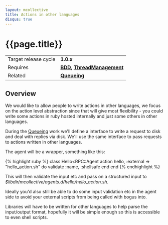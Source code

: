 ```yaml
---
layout: mcollective
title: Actions in other languages
disqus: true
---
```

[Queueing]: queueing_and_scheduling.html
[ThreadManagement]: thread_management.html
[BDD]: cucumber.html

# {{page.title}}

|                    |         |
|--------------------|---------|
|Target release cycle|**1.0.x**|
|Requires|**[BDD], [ThreadManagement]**|
|Related|**[Queueing]**|

## Overview

We would like to allow people to write actions in other languages, we focus on the action level abstraction since that will give most flexibility - you could write some actions in ruby hosted internally and just some others in other languages.

During the [Queueing] work we'll define a interface to write a request to disk and deal with replies via disk.  We'll use the same interface to pass requests to actions written in other languages.

The agent will be a wrapper, something like this:

{% highlight ruby %}
class Hello<RPC::Agent
	action hello, :external => "hello_action.sh" do
		validate :name, :shellsafe
	end
end
{% endhighlight %}

This will then validate the input etc and pass on a structured input to _$libdir/mcollective/agents.d/hello/hello_action.sh_.

Ideally you'd also still be able to do some input validation etc in the agent side to avoid your external scripts from being called with bogus into.

Libraries will have to be written for other languages to help parse the input/output format, hopefully it will be simple enough so this is accessible to even shell scripts.

